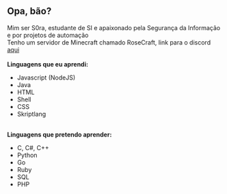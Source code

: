 ## Opa, bão?
Mim ser S0ra, estudante de SI e apaixonado pela Segurança da Informação e por projetos de automação<br/>
Tenho um servidor de Minecraft chamado RoseCraft, link para o discord [aqui](https://discord.rosecraft.com.br)
<br/><br/>
**Linguagens que eu aprendi:**
- Javascript (NodeJS)
- Java
- HTML
- Shell
- CSS
- Skriptlang
<br/><br/>

**Linguagens que pretendo aprender:**
- C, C#, C++
- Python
- Go
- Ruby
- SQL
- PHP
